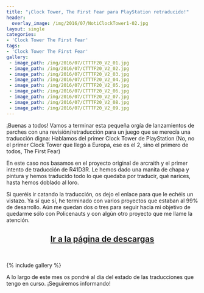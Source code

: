 ```yaml
---
title: "¡Clock Tower, The First Fear para PlayStation retraducido!"
header:
  overlay_image: /img/2016/07/NotiClockTower1-02.jpg
layout: single
categories:
- 'Clock Tower The First Fear'
tags:
- 'Clock Tower The First Fear'
gallery:
 - image_path: /img/2016/07/CTTTF20_V2_01.jpg
 - image_path: /img/2016/07/CTTTF20_V2_02.jpg
 - image_path: /img/2016/07/CTTTF20_V2_03.jpg
 - image_path: /img/2016/07/CTTTF20_V2_04.jpg
 - image_path: /img/2016/07/CTTTF20_V2_05.jpg
 - image_path: /img/2016/07/CTTTF20_V2_06.jpg
 - image_path: /img/2016/07/CTTTF20_V2_07.jpg
 - image_path: /img/2016/07/CTTTF20_V2_08.jpg
 - image_path: /img/2016/07/CTTTF20_V2_09.jpg
---
```


¡Buenas a todos! Vamos a terminar esta pequeña orgía de lanzamientos de parches con una
revisión/retraducción para un juego que se merecía una traducción digna: Hablamos del primer Clock Tower de
PlayStation (No, no el primer Clock Tower que llegó a Europa, ese es el 2, sino el primero de todos, The First
Fear)

En este caso nos basamos en el proyecto original de arcraith y el primer intento de
traducción de R41D3R. Le hemos dado una manita de chapa y pintura y hemos traducido todo lo que quedaba por
traducir, qué narices, hasta hemos doblado al loro.

Si queréis ir catando la traducción, os dejo el enlace para que le echéis un vistazo. Ya sí
que sí, he terminado con varios proyectos que estaban al 99% de desarrollo. Aún me quedan dos o tres para seguir
hacia mi objetivo de quedarme sólo con Policenauts y con algún otro proyecto que me llame la atención.

<h2 style="text-align: center;"><strong><a href="http://tiovictor.romhackhispano.org/clock-tower/descargar/">Ir a la página de descargas</a></strong></h2><br/>

<!--more-->

{% include gallery %}

A lo largo de este mes os pondré al día del estado de las traducciones que tengo en curso. ¡Seguiremos informando!
